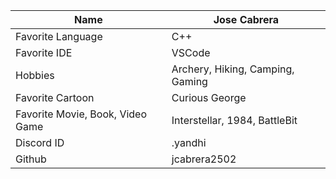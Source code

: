 | Name | Jose Cabrera |
| ----------- | ----------- |
|Favorite Language | C++ |
|Favorite IDE | VSCode |
|Hobbies | Archery, Hiking, Camping, Gaming |
|Favorite Cartoon | Curious George |
|Favorite Movie, Book, Video Game |Interstellar, 1984, BattleBit|
|Discord ID | .yandhi |
|Github | jcabrera2502 |